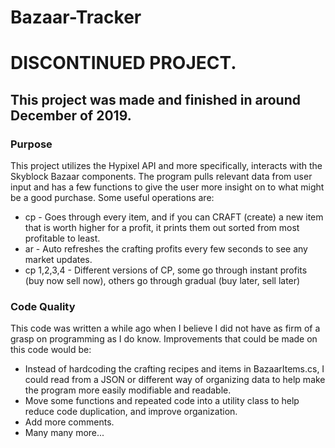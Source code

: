# Bazaar-Tracker
# DISCONTINUED PROJECT.
## This project was made and finished in around December of 2019.

### Purpose
This project utilizes the Hypixel API and more specifically, interacts with the Skyblock Bazaar components.
The program pulls relevant data from user input and has a few functions to give the user more insight on to what might be a good purchase.
Some useful operations are:
- cp - Goes through every item, and if you can CRAFT (create) a new item that is worth higher for a profit, it prints them out sorted from most profitable to least.
- ar - Auto refreshes the crafting profits every few seconds to see any market updates.
- cp 1,2,3,4 - Different versions of CP, some go through instant profits (buy now sell now), others go through gradual (buy later, sell later) 

### Code Quality
This code was written a while ago when I believe I did not have as firm of a grasp on programming as I do know.
Improvements that could be made on this code would be:
- Instead of hardcoding the crafting recipes and items in BazaarItems.cs, I could read from a JSON or different way of organizing data to help make the program more easily modifiable and readable.
- Move some functions and repeated code into a utility class to help reduce code duplication, and improve organization.
- Add more comments. 
- Many many more...

